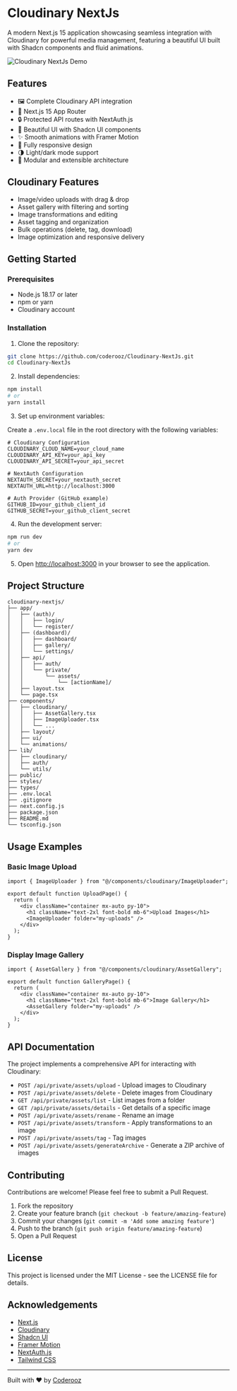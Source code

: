 # Cloudinary NextJs

A modern Next.js 15 application showcasing seamless integration with Cloudinary for powerful media management, featuring a beautiful UI built with Shadcn components and fluid animations.

![Cloudinary NextJs Demo](./public/demo-screenshot.png)

## Features

- 🖼️ Complete Cloudinary API integration
- 🚀 Next.js 15 App Router
- 🔒 Protected API routes with NextAuth.js
- 💅 Beautiful UI with Shadcn UI components
- ✨ Smooth animations with Framer Motion
- 📱 Fully responsive design
- 🌗 Light/dark mode support
- 🧩 Modular and extensible architecture

## Cloudinary Features

- Image/video uploads with drag & drop
- Asset gallery with filtering and sorting
- Image transformations and editing
- Asset tagging and organization
- Bulk operations (delete, tag, download)
- Image optimization and responsive delivery

## Getting Started

### Prerequisites

- Node.js 18.17 or later
- npm or yarn
- Cloudinary account

### Installation

1. Clone the repository:

```bash
git clone https://github.com/coderooz/Cloudinary-NextJs.git
cd Cloudinary-NextJs
```

2. Install dependencies:

```bash
npm install
# or
yarn install
```

3. Set up environment variables:

Create a `.env.local` file in the root directory with the following variables:

```
# Cloudinary Configuration
CLOUDINARY_CLOUD_NAME=your_cloud_name
CLOUDINARY_API_KEY=your_api_key
CLOUDINARY_API_SECRET=your_api_secret

# NextAuth Configuration
NEXTAUTH_SECRET=your_nextauth_secret
NEXTAUTH_URL=http://localhost:3000

# Auth Provider (GitHub example)
GITHUB_ID=your_github_client_id
GITHUB_SECRET=your_github_client_secret
```

4. Run the development server:

```bash
npm run dev
# or
yarn dev
```

5. Open [http://localhost:3000](http://localhost:3000) in your browser to see the application.

## Project Structure

```
cloudinary-nextjs/
├── app/
│   ├── (auth)/
│   │   ├── login/
│   │   └── register/
│   ├── (dashboard)/
│   │   ├── dashboard/
│   │   ├── gallery/
│   │   └── settings/
│   ├── api/
│   │   ├── auth/
│   │   └── private/
│   │       └── assets/
│   │           └── [actionName]/
│   ├── layout.tsx
│   └── page.tsx
├── components/
│   ├── cloudinary/
│   │   ├── AssetGallery.tsx
│   │   ├── ImageUploader.tsx
│   │   └── ...
│   ├── layout/
│   ├── ui/
│   └── animations/
├── lib/
│   ├── cloudinary/
│   ├── auth/
│   └── utils/
├── public/
├── styles/
├── types/
├── .env.local
├── .gitignore
├── next.config.js
├── package.json
├── README.md
└── tsconfig.json
```

## Usage Examples

### Basic Image Upload

```tsx
import { ImageUploader } from "@/components/cloudinary/ImageUploader";

export default function UploadPage() {
  return (
    <div className="container mx-auto py-10">
      <h1 className="text-2xl font-bold mb-6">Upload Images</h1>
      <ImageUploader folder="my-uploads" />
    </div>
  );
}
```

### Display Image Gallery

```tsx
import { AssetGallery } from "@/components/cloudinary/AssetGallery";

export default function GalleryPage() {
  return (
    <div className="container mx-auto py-10">
      <h1 className="text-2xl font-bold mb-6">Image Gallery</h1>
      <AssetGallery folder="my-uploads" />
    </div>
  );
}
```

## API Documentation

The project implements a comprehensive API for interacting with Cloudinary:

- `POST /api/private/assets/upload` - Upload images to Cloudinary
- `POST /api/private/assets/delete` - Delete images from Cloudinary
- `GET /api/private/assets/list` - List images from a folder
- `GET /api/private/assets/details` - Get details of a specific image
- `POST /api/private/assets/rename` - Rename an image
- `POST /api/private/assets/transform` - Apply transformations to an image
- `POST /api/private/assets/tag` - Tag images
- `POST /api/private/assets/generateArchive` - Generate a ZIP archive of images

## Contributing

Contributions are welcome! Please feel free to submit a Pull Request.

1. Fork the repository
2. Create your feature branch (`git checkout -b feature/amazing-feature`)
3. Commit your changes (`git commit -m 'Add some amazing feature'`)
4. Push to the branch (`git push origin feature/amazing-feature`)
5. Open a Pull Request

## License

This project is licensed under the MIT License - see the LICENSE file for details.

## Acknowledgements

- [Next.js](https://nextjs.org/)
- [Cloudinary](https://cloudinary.com/)
- [Shadcn UI](https://ui.shadcn.com/)
- [Framer Motion](https://www.framer.com/motion/)
- [NextAuth.js](https://next-auth.js.org/)
- [Tailwind CSS](https://tailwindcss.com/)

---

Built with ❤️ by [Coderooz](https://github.com/coderooz)